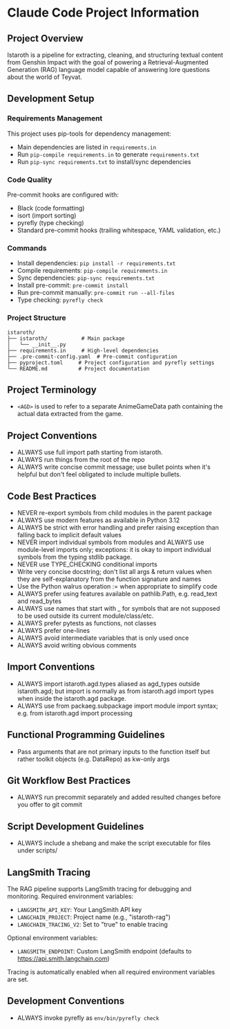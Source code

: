 # Claude Code Project Information

## Project Overview
Istaroth is a pipeline for extracting, cleaning, and structuring textual content from Genshin Impact with the goal of powering a Retrieval-Augmented Generation (RAG) language model capable of answering lore questions about the world of Teyvat.

## Development Setup

### Requirements Management
This project uses pip-tools for dependency management:
- Main dependencies are listed in `requirements.in`
- Run `pip-compile requirements.in` to generate `requirements.txt`
- Run `pip-sync requirements.txt` to install/sync dependencies

### Code Quality
Pre-commit hooks are configured with:
- Black (code formatting)
- isort (import sorting)
- pyrefly (type checking)
- Standard pre-commit hooks (trailing whitespace, YAML validation, etc.)

### Commands
- Install dependencies: `pip install -r requirements.txt`
- Compile requirements: `pip-compile requirements.in`
- Sync dependencies: `pip-sync requirements.txt`
- Install pre-commit: `pre-commit install`
- Run pre-commit manually: `pre-commit run --all-files`
- Type checking: `pyrefly check`

### Project Structure
```
istaroth/
├── istaroth/           # Main package
│   └── __init__.py
├── requirements.in     # High-level dependencies
├── .pre-commit-config.yaml  # Pre-commit configuration
├── pyproject.toml     # Project configuration and pyrefly settings
└── README.md          # Project documentation
```

## Project Terminology
- `<AGD>` is used to refer to a separate AnimeGameData path containing the actual data extracted from the game.

## Project Conventions
- ALWAYS use full import path starting from istaroth.
- ALWAYS run things from the root of the repo
- ALWAYS write concise commit message; use bullet points when it's helpful but don't feel obligated to include multiple bullets.

## Code Best Practices
- NEVER re-export symbols from child modules in the parent package
- ALWAYS use modern features as available in Python 3.12
- ALWAYS be strict with error handling and prefer raising exception than falling back to implicit default values
- NEVER import individual symbols from modules and ALWAYS use module-level imports only; exceptions: it is okay to import individual symbols from the typing stdlib package.
- NEVER use TYPE_CHECKING conditional imports
- Write very concise docstring; don't list all args & return values when they are self-explanatory from the function signature and names
- Use the Python walrus operation := when appropriate to simplify code
- ALWAYS prefer using features available on pathlib.Path, e.g. read_text and read_bytes
- ALWAYS use names that start with _ for symbols that are not supposed to be used outside its current module/class/etc.
- ALWAYS prefer pytests as functions, not classes
- ALWAYS prefer one-lines
- ALWAYS avoid intermediate variables that is only used once
- ALWAYS avoid writing obvious comments

## Import Conventions
- ALWAYS import istaroth.agd.types aliased as agd_types outside istaroth.agd; but import is normally as from istaroth.agd import types when inside the istaroth.agd package.
- ALWAYS use from packaeg.subpackage import module import syntax; e.g. from istaroth.agd import processing

## Functional Programming Guidelines
- Pass arguments that are not primary inputs to the function itself but rather toolkit objects (e.g. DataRepo) as kw-only args

## Git Workflow Best Practices
- ALWAYS run precommit separately and added resulted changes before you offer to git commit

## Script Development Guidelines
- ALWAYS include a shebang and make the script executable for files under scripts/

## LangSmith Tracing
The RAG pipeline supports LangSmith tracing for debugging and monitoring. Required environment variables:
- `LANGSMITH_API_KEY`: Your LangSmith API key
- `LANGCHAIN_PROJECT`: Project name (e.g., "istaroth-rag")
- `LANGCHAIN_TRACING_V2`: Set to "true" to enable tracing

Optional environment variables:
- `LANGSMITH_ENDPOINT`: Custom LangSmith endpoint (defaults to https://api.smith.langchain.com)

Tracing is automatically enabled when all required environment variables are set.

## Development Conventions
- ALWAYS invoke pyrefly as `env/bin/pyrefly check`
